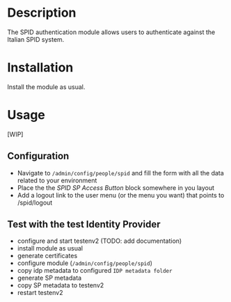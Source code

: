 # Description

The SPID authentication module allows users to authenticate against the Italian SPID system.

# Installation

Install the module as usual.

# Usage

[WIP]

## Configuration

* Navigate to `/admin/config/people/spid` and fill the form with all the data related to your environment
* Place the the *SPID SP Access Button* block somewhere in you layout
* Add a logout link to the user menu (or the menu you want) that points to /spid/logout

## Test with the test Identity Provider

* configure and start testenv2 (TODO: add documentation)
* install module as usual
* generate certificates
* configure module (`/admin/config/people/spid`)
* copy idp metadata to configured `IDP metadata folder`
* generate SP metadata
* copy SP metadata to testenv2
* restart testenv2
